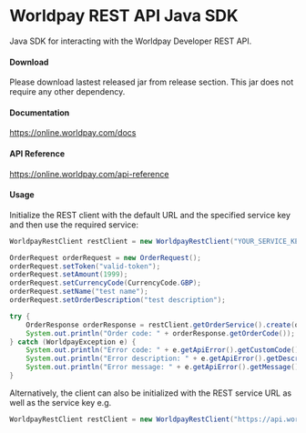 Worldpay REST API Java SDK
=====================
Java SDK for interacting with the Worldpay Developer REST API.

#### Download

Please download lastest released jar from release section. This jar does not require any other dependency.

#### Documentation
https://online.worldpay.com/docs

#### API Reference
https://online.worldpay.com/api-reference



#### Usage

Initialize the REST client with the default URL and the specified service key and then use the required service:
```Java
WorldpayRestClient restClient = new WorldpayRestClient("YOUR_SERVICE_KEY");

OrderRequest orderRequest = new OrderRequest();
orderRequest.setToken("valid-token");
orderRequest.setAmount(1999);
orderRequest.setCurrencyCode(CurrencyCode.GBP);
orderRequest.setName("test name");
orderRequest.setOrderDescription("test description");

try {
    OrderResponse orderResponse = restClient.getOrderService().create(orderRequest);
    System.out.println("Order code: " + orderResponse.getOrderCode());
} catch (WorldpayException e) {
    System.out.println("Error code: " + e.getApiError().getCustomCode());
    System.out.println("Error description: " + e.getApiError().getDescription());
    System.out.println("Error message: " + e.getApiError().getMessage());
}
```

Alternatively, the client can also be initialized with the REST service URL as well as the service key e.g.
```java
WorldpayRestClient restClient = new WorldpayRestClient("https://api.worldpay.com/v1", "YOUR_SERVICE_KEY");
```
